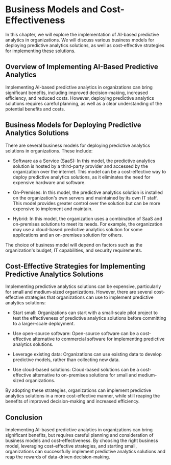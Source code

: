 Business Models and Cost-Effectiveness
=======================================================================================

In this chapter, we will explore the implementation of AI-based predictive analytics in organizations. We will discuss various business models for deploying predictive analytics solutions, as well as cost-effective strategies for implementing these solutions.

Overview of Implementing AI-Based Predictive Analytics
------------------------------------------------------

Implementing AI-based predictive analytics in organizations can bring significant benefits, including improved decision-making, increased efficiency, and reduced costs. However, deploying predictive analytics solutions requires careful planning, as well as a clear understanding of the potential benefits and costs.

Business Models for Deploying Predictive Analytics Solutions
------------------------------------------------------------

There are several business models for deploying predictive analytics solutions in organizations. These include:

* Software as a Service (SaaS): In this model, the predictive analytics solution is hosted by a third-party provider and accessed by the organization over the internet. This model can be a cost-effective way to deploy predictive analytics solutions, as it eliminates the need for expensive hardware and software.

* On-Premises: In this model, the predictive analytics solution is installed on the organization's own servers and maintained by its own IT staff. This model provides greater control over the solution but can be more expensive to implement and maintain.

* Hybrid: In this model, the organization uses a combination of SaaS and on-premises solutions to meet its needs. For example, the organization may use a cloud-based predictive analytics solution for some applications and an on-premises solution for others.

The choice of business model will depend on factors such as the organization's budget, IT capabilities, and security requirements.

Cost-Effective Strategies for Implementing Predictive Analytics Solutions
-------------------------------------------------------------------------

Implementing predictive analytics solutions can be expensive, particularly for small and medium-sized organizations. However, there are several cost-effective strategies that organizations can use to implement predictive analytics solutions:

* Start small: Organizations can start with a small-scale pilot project to test the effectiveness of predictive analytics solutions before committing to a larger-scale deployment.

* Use open-source software: Open-source software can be a cost-effective alternative to commercial software for implementing predictive analytics solutions.

* Leverage existing data: Organizations can use existing data to develop predictive models, rather than collecting new data.

* Use cloud-based solutions: Cloud-based solutions can be a cost-effective alternative to on-premises solutions for small and medium-sized organizations.

By adopting these strategies, organizations can implement predictive analytics solutions in a more cost-effective manner, while still reaping the benefits of improved decision-making and increased efficiency.

Conclusion
----------

Implementing AI-based predictive analytics in organizations can bring significant benefits, but requires careful planning and consideration of business models and cost-effectiveness. By choosing the right business model, leveraging cost-effective strategies, and starting small, organizations can successfully implement predictive analytics solutions and reap the rewards of data-driven decision-making.
